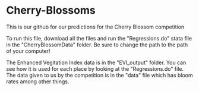 # Cherry-Blossoms
This is our github for our predictions for the Cherry Blossom competition

To run this file, download all the files and run the "Regressions.do" stata file in the "CherryBlossomData" folder.
Be sure to change the path to the path of your computer!

The Enhanced Vegitation Index data is in the "EVI_output" folder. You can see how it is used for each place by looking at the "Regressions.do" file.
The data given to us by the competition is in the "data" file which has bloom rates among other things. 
